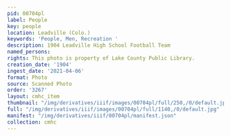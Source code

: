 ```yaml
---
pid: 00704pl
label: People
key: people
location: Leadville (Colo.)
keywords: 'People, Men, Recreation '
description: 1904 Leadville High School Football Team
named_persons: 
rights: This photo is property of Lake County Public Library.
creation_date: '1904'
ingest_date: '2021-04-06'
format: Photo
source: Scanned Photo
order: '3267'
layout: cmhc_item
thumbnail: "/img/derivatives/iiif/images/00704pl/full/250,/0/default.jpg"
full: "/img/derivatives/iiif/images/00704pl/full/1140,/0/default.jpg"
manifest: "/img/derivatives/iiif/00704pl/manifest.json"
collection: cmhc
---
```

